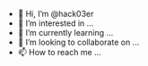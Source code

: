 - 👋 Hi, I’m @hack03er
- 👀 I’m interested in ...
- 🌱 I’m currently learning ...
- 💞️ I’m looking to collaborate on ...
- 📫 How to reach me ...

<!---
hack03er/hack03er is a ✨ special ✨ repository because its `README.md` (this file) appears on your GitHub profile.
You can click the Preview link to take a look at your changes.
--->
